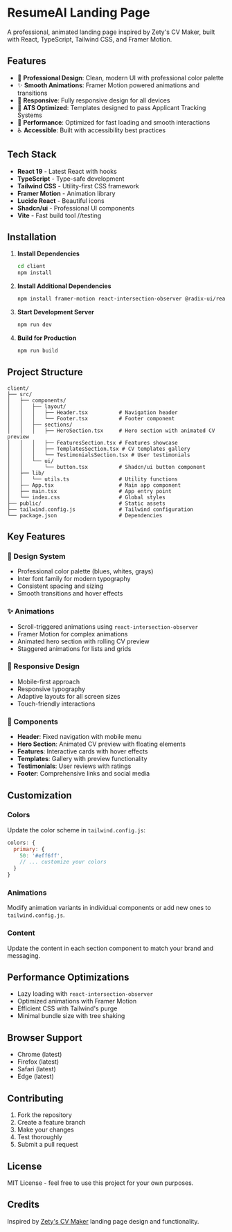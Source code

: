 # ResumeAI Landing Page

A professional, animated landing page inspired by Zety's CV Maker, built with React, TypeScript, Tailwind CSS, and Framer Motion.

## Features

- 🎨 **Professional Design**: Clean, modern UI with professional color palette
- ✨ **Smooth Animations**: Framer Motion powered animations and transitions
- 📱 **Responsive**: Fully responsive design for all devices
- 🎯 **ATS Optimized**: Templates designed to pass Applicant Tracking Systems
- 🚀 **Performance**: Optimized for fast loading and smooth interactions
- ♿ **Accessible**: Built with accessibility best practices

## Tech Stack

- **React 19** - Latest React with hooks
- **TypeScript** - Type-safe development
- **Tailwind CSS** - Utility-first CSS framework
- **Framer Motion** - Animation library
- **Lucide React** - Beautiful icons
- **Shadcn/ui** - Professional UI components
- **Vite** - Fast build tool
//testing
## Installation

1. **Install Dependencies**
   ```bash
   cd client
   npm install
   ```

2. **Install Additional Dependencies**
   ```bash
   npm install framer-motion react-intersection-observer @radix-ui/react-icons
   ```

3. **Start Development Server**
   ```bash
   npm run dev
   ```

4. **Build for Production**
   ```bash
   npm run build
   ```

## Project Structure

```
client/
├── src/
│   ├── components/
│   │   ├── layout/
│   │   │   ├── Header.tsx          # Navigation header
│   │   │   └── Footer.tsx          # Footer component
│   │   ├── sections/
│   │   │   ├── HeroSection.tsx     # Hero section with animated CV preview
│   │   │   ├── FeaturesSection.tsx # Features showcase
│   │   │   ├── TemplatesSection.tsx # CV templates gallery
│   │   │   └── TestimonialsSection.tsx # User testimonials
│   │   └── ui/
│   │       └── button.tsx          # Shadcn/ui button component
│   ├── lib/
│   │   └── utils.ts                # Utility functions
│   ├── App.tsx                     # Main app component
│   ├── main.tsx                    # App entry point
│   └── index.css                   # Global styles
├── public/                         # Static assets
├── tailwind.config.js              # Tailwind configuration
└── package.json                    # Dependencies
```

## Key Features

### 🎨 Design System
- Professional color palette (blues, whites, grays)
- Inter font family for modern typography
- Consistent spacing and sizing
- Smooth transitions and hover effects

### ✨ Animations
- Scroll-triggered animations using `react-intersection-observer`
- Framer Motion for complex animations
- Animated hero section with rolling CV preview
- Staggered animations for lists and grids

### 📱 Responsive Design
- Mobile-first approach
- Responsive typography
- Adaptive layouts for all screen sizes
- Touch-friendly interactions

### 🎯 Components
- **Header**: Fixed navigation with mobile menu
- **Hero Section**: Animated CV preview with floating elements
- **Features**: Interactive cards with hover effects
- **Templates**: Gallery with preview functionality
- **Testimonials**: User reviews with ratings
- **Footer**: Comprehensive links and social media

## Customization

### Colors
Update the color scheme in `tailwind.config.js`:
```javascript
colors: {
  primary: {
    50: '#eff6ff',
    // ... customize your colors
  }
}
```

### Animations
Modify animation variants in individual components or add new ones to `tailwind.config.js`.

### Content
Update the content in each section component to match your brand and messaging.

## Performance Optimizations

- Lazy loading with `react-intersection-observer`
- Optimized animations with Framer Motion
- Efficient CSS with Tailwind's purge
- Minimal bundle size with tree shaking

## Browser Support

- Chrome (latest)
- Firefox (latest)
- Safari (latest)
- Edge (latest)

## Contributing

1. Fork the repository
2. Create a feature branch
3. Make your changes
4. Test thoroughly
5. Submit a pull request

## License

MIT License - feel free to use this project for your own purposes.

## Credits

Inspired by [Zety's CV Maker](https://zety.com/lp/cv-maker) landing page design and functionality.
